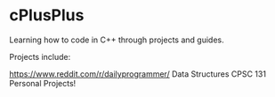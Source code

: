 # cPlusPlus
Learning how to code in C++ through projects and guides.

Projects include:

https://www.reddit.com/r/dailyprogrammer/
Data Structures CPSC 131
Personal Projects!
